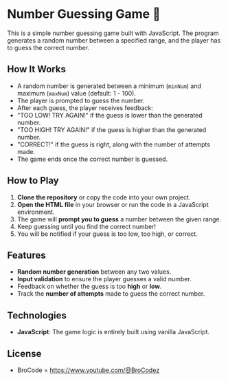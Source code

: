 # Number Guessing Game 🎯

This is a simple number guessing game built with JavaScript. The program generates a random number between a specified range, and the player has to guess the correct number. 

## How It Works

- A random number is generated between a minimum (`minNum`) and maximum (`maxNum`) value (default: 1 - 100).
- The player is prompted to guess the number.
- After each guess, the player receives feedback:
- "TOO LOW! TRY AGAIN!" if the guess is lower than the generated number.
- "TOO HIGH! TRY AGAIN!" if the guess is higher than the generated number.
- "CORRECT!" if the guess is right, along with the number of attempts made.
- The game ends once the correct number is guessed.

## How to Play

1. **Clone the repository** or copy the code into your own project.
2. **Open the HTML file** in your browser or run the code in a JavaScript environment.
3. The game will **prompt you to guess** a number between the given range.
4. Keep guessing until you find the correct number!
5. You will be notified if your guess is too low, too high, or correct.

## Features

- **Random number generation** between any two values.
- **Input validation** to ensure the player guesses a valid number.
- Feedback on whether the guess is too **high** or **low**.
- Track the **number of attempts** made to guess the correct number.

## Technologies

- **JavaScript**: The game logic is entirely built using vanilla JavaScript.

## License
- BroCode = https://www.youtube.com/@BroCodez
